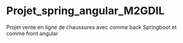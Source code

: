 # Projet_spring_angular_M2GDIL
Projet vente en ligne de chaussures avec comme back Springboot et comme front angular
